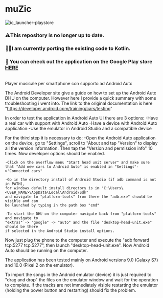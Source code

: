 # muZic
![ic_launcher-playstore](https://user-images.githubusercontent.com/47779194/129397976-154b9ac6-bd61-4610-ae0d-2c715d5ab250.png)

### ⚠️This repository is no longer up to date.<br/>
### 🧑‍🔧I am currently porting the existing code to Kotlin.<br/>
### 📱 You can check out the application on the Google Play store [HERE](https://play.google.com/store/apps/details?id=com.armaggheddon.muzic&gl=IT)<br/>
<br/>
Player musicale per smartphone con supporto ad Android Auto

The Android Developer site give a guide on how to set up the Android Auto DHU on 
the computer. However here I provide a quick summary with some troubleshooting i went into.
The link to the original documentation is here "https://developer.android.com/training/cars/testing"

In order to test the application in Android Auto UI there are 3 options:
	-Have a real car with support with Android Auto
	-Have a device with Android Auto application
	-Use the emulator in Android Studio and a compatible device

For the third step it is necessary to do:
	-Open the Android Auto application on the device, go to
	"Settings", scroll to "About and tap "Version" to display all the 
	version information. Then tap the "Version and permission info"
	10 times. Now developer options should be enabled. 
	
	-Click on the overflow menu "Start head unit server" and make sure
	that "Add new cars to Android Auto" is enabled in "Settings"->"Connected cars"

	-Go in the directory install of Android Studio (if adb command is not in PATH),
	for windows default install directory is in "C:\Users\<USER_NAME>\AppData\Local\Android\Sdk"
	and navigate to "platform-tools" from there the "adb.exe" should be visible and can
	be launched by typing in the path box "cmd"

	-To start the DHU on the computer navigate back from "platform-tools" and navigate to
	"extras" -> "google" -> "auto" and the file "desktop-head-unit.exe" should be there 
	if selected in the Android Studio install options.

Now just plug the phone to the computer and execute the "adb forward tcp:5277 tcp:5277", 
then launch "desktop-head-unit.exe". Now Android Auto should be running on the computer.

The application has been tested mainly on Android versions 9.0 (Galaxy S7) and 10.0 (Pixel 2 on the emulator). 

To import the songs in the Android emulator (device) it is just required 
to "drag and drop" the files on the emulator window and wait for the operation to complete. 
If the tracks are not immediately visible restarting the emulator 
(holding the power button and restarting) should fix the problem.
